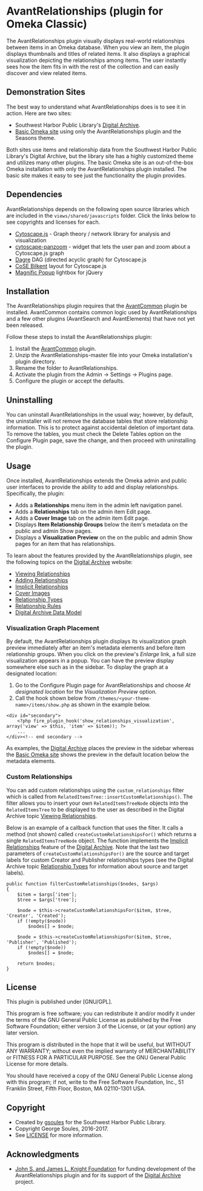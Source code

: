 # AvantRelationships (plugin for Omeka Classic)

The AvantRelationships plugin visually displays real-world relationships between items in an Omeka database. When you view an item, the plugin displays thumbnails and titles of related items. It also displays a graphical visualization depicting the relationships among items. The user instantly sees how the item fits in with the rest of the collection and can easily discover and view related items.

## Demonstration Sites
The best way to understand what AvantRelationships does is to see it in action. Here are two sites:
* Southwest Harbor Public Library's [Digital Archive].
* [Basic Omeka site] using only the AvantRelationships plugin and the Seasons theme.

Both sites use items and relationship data from the Southwest Harbor Public Library's Digital Archive, but the library site has a highly customized theme and utilizes many other plugins. The basic Omeka site is an out-of-the-box Omeka installation with only the AvantRelationships plugin installed. The basic site makes it easy to see just the functionality the plugin provides.

## Dependencies
AvantRelationships depends on the following open source libraries which are included in the `views/shared/javascripts` folder.
Click the links below to see copyrights and licenses for each.

* [Cytoscape.js](http://js.cytoscape.org/) - Graph theory / network library for analysis and visualization
* [cytoscape-panzoom](https://github.com/cytoscape/cytoscape.js-panzoom) - widget that lets the user pan and zoom about a Cytoscape.js graph
* [Dagre](https://github.com/cytoscape/cytoscape.js-dagre) DAG (directed acyclic graph) for Cytoscape.js
* [CoSE Bilkent](https://github.com/cytoscape/cytoscape.js-cose-bilkent) layout for Cytoscape.js
* [Magnific Popup](https://github.com/dimsemenov/Magnific-Popup/) lightbox for jQuery
## Installation

The AvantRelationships plugin requires that the [AvantCommon](https://github.com/gsoules/AvantCommon) plugin be installed. AvantCommon contains common logic used by AvantRelationships and a few other plugins (AvantSearch and AvantElements) that have not yet been released.

Follow these steps to install the AvantRelationships plugin:

1. Install the [AvantCommon](https://github.com/gsoules/AvantCommon) plugin.
2. Unzip the AvantRelationships-master file into your Omeka installation's plugin directory.
3. Rename the folder to AvantRelationships.
4. Activate the plugin from the Admin → Settings → Plugins page.
5. Configure the plugin or accept the defaults.

## Uninstalling
You can uninstall AvantRelationships in the usual way; however, by default, the uninstaller will not remove the database tables that store relationship information. This is to protect against accidental deletion of important data. To remove the tables, you must check the Delete Tables option on the Configure Plugin page, save the change, and then proceed with uninstalling the plugin.

## Usage
Once installed, AvantRelationships extends the Omeka admin and public user interfaces to provide the ability to add and display relationships. Specifically, the plugin:
* Adds a **Relationships** menu item in the admin left navigation panel.
* Adds a **Relationships** tab on the admin item Edit page.
* Adds a **Cover Image** tab on the admin item Edit page.
* Displays **Item Relationship Groups** below the item's metadata on the public and admin Show pages.
* Displays a **Visualization Preview** on the on the public and admin Show pages for an item that has relationships.

To learn about the features provided by the AvantRelationships plugin, see the following topics on the [Digital Archive] website:
* [Viewing Relationships]
* [Adding Relationships]
* [Implicit Relationships]
* [Cover Images]
* [Relationship Types]
* [Relationship Rules]
* [Digital Archive Data Model]

### Visualization Graph Placement
By default, the AvantRelationships plugin displays its visualization graph preview immediately after an item's metadata elements and before item relationship groups. When you click on the preview's *Enlarge* link, a full size visualization appears in a popup.  You can have the  preview display somewhere else such as in the sidebar. To display the graph at a designated location:
1. Go to the Configure Plugin page for AvantRelationships and choose *At designated location* for the *Visualization Preview* option.
2. Call the hook shown below from `/themes/<your-theme-name>/items/show.php` as shown in the example below. 

```
<div id="secondary">
    <?php fire_plugin_hook('show_relationships_visualization', array('view' => $this, 'item' => $item)); ?>
    ...
</div><!-- end secondary -->
 ```
As examples, the [Digital Archive] places the preview in the sidebar whereas the [Basic Omeka site] shows the preview in the default location below the metadata elements.

### Custom Relationships
You can add custom relationships using the `custom_relationships` filter which is called from `RelatedItemsTree::insertCustomRelationships()`. The filter allows you to insert your own `RelatedItemsTreeNode` objects into the `RelatedItemsTree` to be displayed to the user as described in the Digital Archive topic [Viewing Relationships].

Below is an example of a callback function that uses the filter. It calls a method (not shown) called `createCustomRelationshipsFor()` which returns a single `RelatedItemsTreeNode` object. The function implements the [Implicit Relationships] feature of the [Digital Archive]. Note that the last two parameters of `createCustomRelationshipsFor()` are the source and target labels for custom Creator and Publisher relationships types (see the Digital Archive topic [Relationship Types] for information about source and target labels).

```
public function filterCustomRelationships($nodes, $args)
{
    $item = $args['item'];
    $tree = $args['tree'];

    $node = $this->createCustomRelationshipsFor($item, $tree, 'Creator', 'Created');
    if (!empty($node))
        $nodes[] = $node;

    $node = $this->createCustomRelationshipsFor($item, $tree, 'Publisher', 'Published');
    if (!empty($node))
        $nodes[] = $node;

    return $nodes;
}
```

##  License

This plugin is published under [GNU/GPL].

This program is free software; you can redistribute it and/or modify it under
the terms of the GNU General Public License as published by the Free Software
Foundation; either version 3 of the License, or (at your option) any later
version.

This program is distributed in the hope that it will be useful, but WITHOUT
ANY WARRANTY; without even the implied warranty of MERCHANTABILITY or FITNESS
FOR A PARTICULAR PURPOSE. See the GNU General Public License for more
details.

You should have received a copy of the GNU General Public License along with
this program; if not, write to the Free Software Foundation, Inc.,
51 Franklin Street, Fifth Floor, Boston, MA 02110-1301 USA.

Copyright
---------

* Created by [gsoules](https://github.com/gsoules) for the Southwest Harbor Public Library.
* Copyright George Soules, 2016-2017.
* See [LICENSE](https://github.com/gsoules/AvantRelationships/blob/master/LICENSE) for more information.

## Acknowledgments

* [John S. and James L. Knight Foundation](https://knightfoundation.org/) for funding development of the AvantRelationships plugin and for its support of the [Digital Archive] project.

[Digital Archive]: http://swhplibrary.net/archive
[Basic Omeka site]: http://swhplibrary.net/demo/relationships/
[relationships types]: http://swhplibrary.net/digitalarchive/relationships/browse
[Viewing Relationships]: http://swhplibrary.net/archive/viewing-relationships/
[Adding Relationships]: http://swhplibrary.net/archive/adding-relationships/
[Implicit Relationships]: http://swhplibrary.net/archive/implicit-relationships/
[Cover Images]: http://swhplibrary.net/archive/cover-images/
[Relationship Types]: http://swhplibrary.net/archive/relationship-types/
[Relationship Rules]: http://swhplibrary.net/archive/relationship-rules/
[Digital Archive Data Model]: http://swhplibrary.net/archive/digital-archive-data-model/
